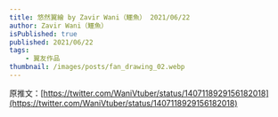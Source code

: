 ```yaml
---
title: 悠然翼繪 by Zavir Wani（鱷魚） 2021/06/22
author: Zavir Wani（鱷魚）
isPublished: true
published: 2021/06/22
tags:
    - 翼友作品
thumbnail: /images/posts/fan_drawing_02.webp
---
```

原推文：[https://twitter.com/WaniVtuber/status/1407118929156182018](https://twitter.com/WaniVtuber/status/1407118929156182018)